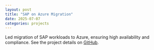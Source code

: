 ```yaml
---
layout: post
title: "SAP on Azure Migration"
date: 2025-07-07
categories: projects
---
```


Led migration of SAP workloads to Azure, ensuring high availability and compliance. See the project details on [GitHub](https://github.com/errorx50/sap-on-azure-migration).
